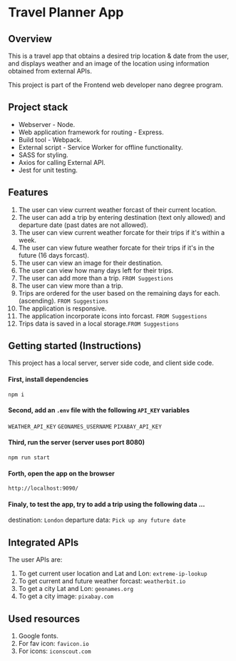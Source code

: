 # Travel Planner App

## Overview

This is a travel app that obtains a desired trip location & date from the user, and displays weather and an image of the location using information obtained from external APIs.

This project is part of the Frontend web developer nano degree program.

## Project stack

- Webserver - Node.
- Web application framework for routing - Express.
- Build tool - Webpack.
- External script - Service Worker for offline functionality.
- SASS for styling.
- Axios for calling External API.
- Jest for unit testing.

## Features

1. The user can view current weather forcast of their current location.
1. The user can add a trip by entering destination (text only allowed) and departure date (past dates are not allowed).
1. The user can view current weather forcate for their trips if it's within a week.
1. The user can view future weather forcate for their trips if it's in the future (16 days forcast).
1. The user can view an image for their destination.
1. The user can view how many days left for their trips.
1. The user can add more than a trip. `FROM Suggestions`
1. The user can view more than a trip.
1. Trips are ordered for the user based on the remaining days for each. (ascending). `FROM Suggestions`
1. The application is responsive.
1. The application incorporate icons into forcast. `FROM Suggestions`
1. Trips data is saved in a local storage.`FROM Suggestions`

## Getting started (Instructions)

This project has a local server, server side code, and client side code.

#### First, install dependencies

`npm i`

#### Second, add an `.env` file with the following `API_KEY` variables

`WEATHER_API_KEY`
`GEONAMES_USERNAME`
`PIXABAY_API_KEY`

#### Third, run the server (server uses port 8080)

`npm run start`

#### Forth, open the app on the browser

`http://localhost:9090/`

#### Finaly, to test the app, try to add a trip using the following data ...

destination: `London`
departure data: `Pick up any future date`

## Integrated APIs

The user APIs are:

1. To get current user location and Lat and Lon: `extreme-ip-lookup`
1. To get current and future weather forcast: `weatherbit.io`
1. To get a city Lat and Lon: `geonames.org`
1. To get a city image: `pixabay.com`

## Used resources

1. Google fonts.
1. For fav icon: `favicon.io`
1. For icons: `iconscout.com`
